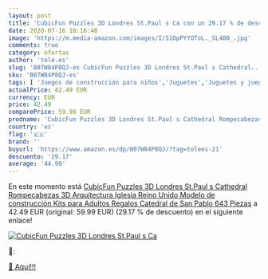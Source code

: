 ```yaml
---
layout: post
title: 'CubicFun Puzzles 3D Londres St.Paul s Ca con un 29.17 % de descuento'
date: 2020-07-16 18:16:48
image: 'https://m.media-amazon.com/images/I/51OpPYYOToL._SL400_.jpg'
comments: true
category: ofertas
author: 'tole.es'
slug: 'B07W84P8QJ-es CubicFun Puzzles 3D Londres St.Paul s Cathedral...'
sku: 'B07W84P8QJ-es'
tags: [ 'Juegos de construcción para niños','Juguetes','Juguetes y juegos','rompecabezas', ]
actualPrice: 42.49 EUR
currency: EUR
price: 42.49
comparePrice: 59.99 EUR
prodname: 'CubicFun Puzzles 3D Londres St.Paul s Cathedral Rompecabezas 3D Arquitectura Iglesia Reino Unido Modelo de construcción Kits para Adultos Regalos  Catedral de San Pablo 643 Piezas'
country: 'es'
flag: '🇪🇸'
brand: ''
buyurl: 'https://www.amazon.es/dp/B07W84P8QJ/?tag=tolees-21'
descuento: '29.17'
average: '44.99'
---
```


En este momento está [CubicFun Puzzles 3D Londres St.Paul s Cathedral Rompecabezas 3D Arquitectura Iglesia Reino Unido Modelo de construcción Kits para Adultos Regalos  Catedral de San Pablo 643 Piezas](https://www.amazon.es/dp/B07W84P8QJ/?tag=tolees-21) a 42.49 EUR (original: 59.99 EUR) (29.17 %  de descuento) en el siguiente enlace!

[![CubicFun Puzzles 3D Londres St.Paul s Ca](https://m.media-amazon.com/images/I/51OpPYYOToL._SL400_.jpg)](https://www.amazon.es/dp/B07W84P8QJ/?tag=tolees-21)

🔎:


[🛒 Aquí!!!](https://www.amazon.es/dp/B07W84P8QJ/?tag=tolees-21)
